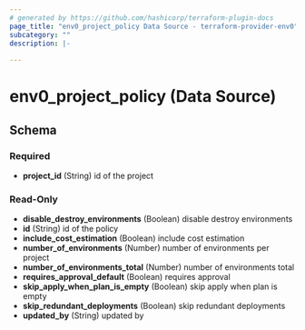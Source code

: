 ```yaml
---
# generated by https://github.com/hashicorp/terraform-plugin-docs
page_title: "env0_project_policy Data Source - terraform-provider-env0"
subcategory: ""
description: |-
  
---
```


# env0_project_policy (Data Source)





<!-- schema generated by tfplugindocs -->
## Schema

### Required

- **project_id** (String) id of the project

### Read-Only

- **disable_destroy_environments** (Boolean) disable destroy environments
- **id** (String) id of the policy
- **include_cost_estimation** (Boolean) include cost estimation
- **number_of_environments** (Number) number of environments per project
- **number_of_environments_total** (Number) number of environments total
- **requires_approval_default** (Boolean) requires approval
- **skip_apply_when_plan_is_empty** (Boolean) skip apply when plan is empty
- **skip_redundant_deployments** (Boolean) skip redundant deployments
- **updated_by** (String) updated by


